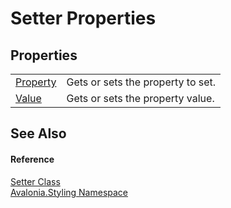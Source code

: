 # Setter Properties




## Properties
<table>
<tr>
<td><a href="P_Avalonia_Styling_Setter_Property">Property</a></td>
<td>Gets or sets the property to set.</td>
</tr>
<tr>
<td><a href="P_Avalonia_Styling_Setter_Value">Value</a></td>
<td>Gets or sets the property value.</td>
</tr>
</table>

## See Also


#### Reference
<a href="T_Avalonia_Styling_Setter">Setter Class</a>  
<a href="N_Avalonia_Styling">Avalonia.Styling Namespace</a>  
